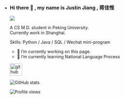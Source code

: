 - ### Hi there 👋  , my name is Justin Jiang  , 蒋佳惟
  ![](https://i.imgur.com/AfodnKD.png)

  A CS M.D. student in Peking University.  
  Currently work in Shanghai.

  Skills: Python / Java / SQL / Wechat mini-program

  - 🔭 I’m currently working on this page. 
  - 🌱 I’m currently learning National Language Process 


  [<img src='https://cdn.jsdelivr.net/npm/simple-icons@3.0.1/icons/github.svg' alt='github' height='40'>](https://github.com/sun830910)  

  ![GitHub stats](https://github-readme-stats.vercel.app/api?username=sun830910&show_icons=true)  

  ![Profile views](https://gpvc.arturio.dev/sun830910)  